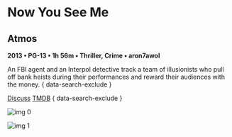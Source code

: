# Now You See Me

## Atmos

**2013 • PG-13 • 1h 56m • Thriller, Crime • aron7awol**

An FBI agent and an Interpol detective track a team of illusionists who pull off bank heists during their performances and reward their audiences with the money.
{ data-search-exclude }

[Discuss](https://www.avsforum.com/threads/bass-eq-for-filtered-movies.2995212/post-56775552)  [TMDB](https://www.themoviedb.org/movie/75656)
{ data-search-exclude }

![img 0](https://fanart.tv/fanart/movies/75656/moviethumb/now-you-see-me-526ff16032fef.jpg)

![img 1](https://i.imgur.com/dvCJPzv.png)

